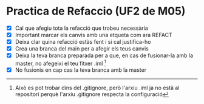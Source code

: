 # Practica de Refaccio (UF2 de M05)
- [x] Cal que afegiu tota la refacció que trobeu necessària 
- [x] Important marcar els canvis amb una etqueta com ara REFACT
- [x] Deixa clar quina refacció estàs fent i si cal justifica-ho
- [x] Crea una branca del main per a afegir els teus canvis
- [x] Deixa la teva branca preparada per a que, en cas de fusionar-la amb la master, no afegeixi el teu fitxer .iml [^1]
- [x] No fusionis en cap cas la teva branca amb la master

[^1]: Això es pot trobar dins del .gitignore, però l'arxiu .iml ja no està al repositori perquè l'arxiu .gitignore respecta la configuració
